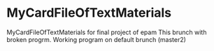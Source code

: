 # MyCardFileOfTextMaterials
MyCardFileOfTextMaterials for final project of epam
This brunch with broken progrm. Working program on default brunch (master2)
